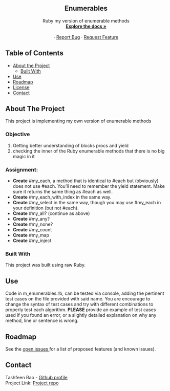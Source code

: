 <p align="center">
 
  <h2 align="center">Enumerables</h2>
  <p align="center">
   Ruby my version of enumerable methods
    <br />
    <a href="https://github.com/TashfeenRao/Enumerable.git"><strong>Explore the docs »</strong></a>
    <br />
    <br />
    ·
    <a href="https://github.com/TashfeenRao/Enumerable.git">Report Bug</a>
    ·
    <a href="https://github.com/TashfeenRao/Enumerable.git/issues">Request Feature</a>
  </p>
</p>


<!-- TABLE OF CONTENTS -->
## Table of Contents

* [About the Project](#about-the-project)
  * [Built With](#built-with)
* [Use](#use)
* [Roadmap](#roadmap)
* [License](#license)
* [Contact](#contact)


<!-- ABOUT THE PROJECT -->
## About The Project
This project is implementing my own version of enumerable methods 

### Objective
 1. Getting better understanding of blocks procs and yield
 2. checking the inner of the Ruby enumerable methods that there is no big magic in it
 
### Assignment:
 

 *  <strong>Create</strong> #my_each, a method that is identical to #each but (obviously) does not use #each. You’ll need to remember the yield statement. Make sure it returns the same thing as #each as well.
 *  <strong>Create</strong> #my_each_with_index in the same way.
 *  <strong>Create</strong> #my_select in the same way, though you may use #my_each in your definition (but not #each).
 *  <strong>Create</strong> #my_all? (continue as above)
 *  <strong>Create</strong> #my_any?
 *  <strong>Create</strong> #my_none?
 *  <strong>Create</strong> #my_count
 *  <strong>Create</strong> #my_map
 *  <strong>Create</strong> #my_inject

### Built With
This project was built using raw Ruby. 

<!-- USAGE EXAMPLES -->
## Use
Code in m_enumerables.rb, can be tested via console, adding the pertinent test cases on the file provided with said name. You are encourage to change the syntax of test cases and try with different combinations to properly test each algorithm.
<strong>PLEASE</strong> provide an example of test cases used if you found an error, or a slightly detailed explanation on why any method, line or sentence is wrong.

<!-- ROADMAP -->
## Roadmap

See the [open issues ](https://github.com/TashfeenRao/Enumerable/issues)for a list of proposed features (and known issues).

<!-- CONTACT -->
## Contact

Tashfeen Rao - [Github profile](https://github.com/TashfeenRao)
<br>
Project Link: [Project repo](https://https://github.com/TashfeenRao/Enumerable.git/issues)

